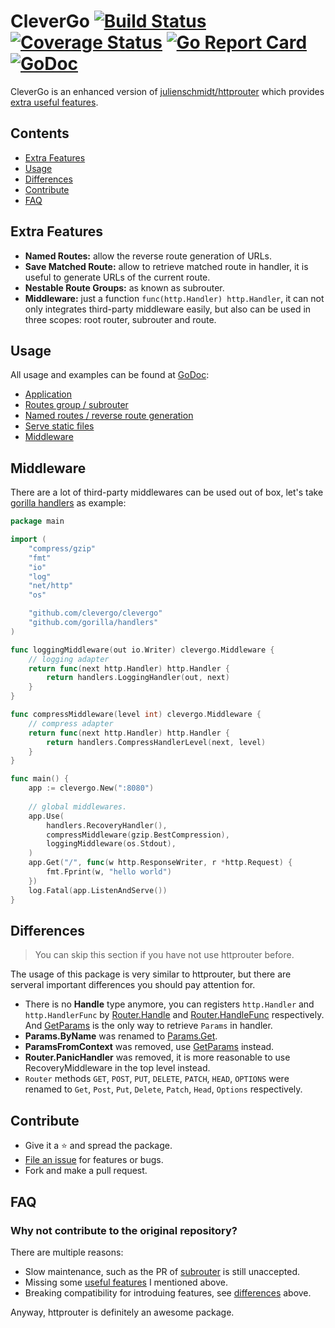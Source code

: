 # CleverGo [![Build Status](https://travis-ci.org/clevergo/clevergo.svg?branch=master)](https://travis-ci.org/clevergo/clevergo) [![Coverage Status](https://coveralls.io/repos/github/clevergo/clevergo/badge.svg?branch=master)](https://coveralls.io/github/clevergo/clevergo?branch=master) [![Go Report Card](https://goreportcard.com/badge/github.com/clevergo/clevergo)](https://goreportcard.com/report/github.com/clevergo/clevergo) [![GoDoc](https://godoc.org/github.com/clevergo/clevergo?status.svg)](http://godoc.org/github.com/clevergo/clevergo)

CleverGo is an enhanced version of [julienschmidt/httprouter](https://github.com/julienschmidt/httprouter) which provides 
[extra useful features](#extra-features).

## Contents

- [Extra Features](#extra-features)
- [Usage](#usage)
- [Differences](#difference)
- [Contribute](#contribute)
- [FAQ](#faq)

## Extra Features

- **Named Routes:** allow the reverse route generation of URLs.
- **Save Matched Route:** allow to retrieve matched route in handler, it is useful to generate URLs of the current route.
- **Nestable Route Groups:** as known as subrouter.
- **Middleware:** just a function `func(http.Handler) http.Handler`, it can not only integrates third-party middleware
    easily, but also can be used in three scopes: root router, subrouter and route.

## Usage

All usage and examples can be found at [GoDoc](http://godoc.org/github.com/clevergo/clevergo):

- [Application](https://godoc.org/github.com/clevergo/clevergo#example-Application)
- [Routes group / subrouter](https://godoc.org/github.com/clevergo/clevergo#example-RouteGroup)
- [Named routes / reverse route generation](https://godoc.org/github.com/clevergo/clevergo#example-Router-URL)
- [Serve static files](https://godoc.org/github.com/clevergo/clevergo#example-Router-ServeFiles)
- [Middleware](#middleware)

## Middleware

There are a lot of third-party middlewares can be used out of box, let's take [gorilla handlers](https://github.com/gorilla/handlers) as example:

```go
package main

import (
	"compress/gzip"
	"fmt"
	"io"
	"log"
	"net/http"
	"os"

	"github.com/clevergo/clevergo"
	"github.com/gorilla/handlers"
)

func loggingMiddleware(out io.Writer) clevergo.Middleware {
	// logging adapter
	return func(next http.Handler) http.Handler {
		return handlers.LoggingHandler(out, next)
	}
}

func compressMiddleware(level int) clevergo.Middleware {
	// compress adapter
	return func(next http.Handler) http.Handler {
		return handlers.CompressHandlerLevel(next, level)
	}
}

func main() {
    app := clevergo.New(":8080")
    
    // global middlewares.
    app.Use(
        handlers.RecoveryHandler(),
        compressMiddleware(gzip.BestCompression),
        loggingMiddleware(os.Stdout),
    )
    app.Get("/", func(w http.ResponseWriter, r *http.Request) {
        fmt.Fprint(w, "hello world")
    })
    log.Fatal(app.ListenAndServe())
}
```

## Differences

> You can skip this section if you have not use httprouter before.

The usage of this package is very similar to httprouter, but there are serveral important differences you should pay attention for.

- There is no **Handle** type anymore, you can registers `http.Handler` and `http.HandlerFunc` by 
    [Router.Handle](https://godoc.org/github.com/clevergo/clevergo#Router.Handle) and 
    [Router.HandleFunc](https://godoc.org/github.com/clevergo/clevergo#Router.HandleFunc) respectively. And [GetParams](https://godoc.org/github.com/clevergo/clevergo#GetParams) is the only way to retrieve
    `Params` in handler.
- **Params.ByName** was renamed to [Params.Get](https://godoc.org/github.com/clevergo/clevergo#Params.Get).
- **ParamsFromContext** was removed, use [GetParams](https://godoc.org/github.com/clevergo/clevergo#GetParams) instead.
- **Router.PanicHandler** was removed, it is more reasonable to use RecoveryMiddleware in the top level instead.
- `Router` methods `GET`, `POST`, `PUT`, `DELETE`, `PATCH`, `HEAD`, `OPTIONS` were renamed to `Get`, `Post`,
    `Put`, `Delete`, `Patch`, `Head`, `Options` respectively.

## Contribute

- Give it a :star: and spread the package.
- [File an issue](https://github.com/clevergo/clevergo/issues/new) for features or bugs.
- Fork and make a pull request.

## FAQ

### Why not contribute to the original repository?

There are multiple reasons:

- Slow maintenance, such as the PR of [subrouter](https://github.com/julienschmidt/httprouter/pull/89) is still unaccepted.
- Missing some [useful features](#extra-features) I mentioned above.
- Breaking compatibility for introduing features, see [differences](#differences) above.

Anyway, httprouter is definitely an awesome package.
